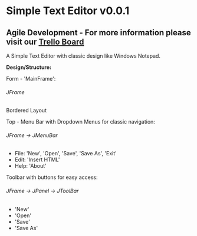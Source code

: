 # Simple Text Editor v0.0.1

## Agile Development - For more information please visit our [Trello Board](https://trello.com/b/KE6xmLeo)

A Simple Text Editor with classic design like Windows Notepad.

**Design/Structure:**

Form - 'MainFrame':
###### JFrame
Bordered Layout

Top - Menu Bar with Dropdown Menus for classic navigation:
###### JFrame -> JMenuBar
- File: 'New', 'Open', 'Save', 'Save As', 'Exit'
- Edit: 'Insert HTML'
- Help: 'About'

Toolbar with buttons for easy access:
###### JFrame -> JPanel -> JToolBar
- 'New'
- 'Open'
- 'Save'
- 'Save As'
